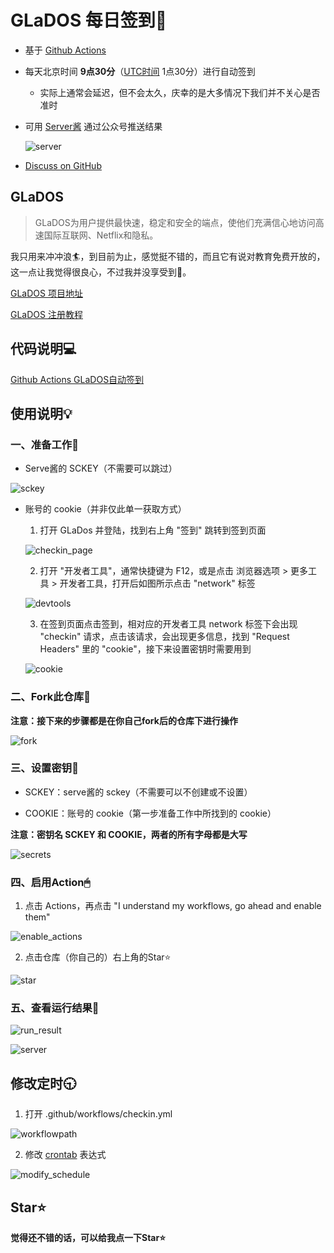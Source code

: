 # GLaDOS 每日签到💮

- 基于 [Github Actions](https://github.com/features/actions)
- 每天北京时间 **9点30分**（[UTC时间](https://datetime360.com/cn/utc-beijing-time/) 1点30分）进行自动签到
    - 实际上通常会延迟，但不会太久，庆幸的是大多情况下我们并不关心是否准时
- 可用 [Server酱](https://sc.ftqq.com/) 通过公众号推送结果
  
  ![server](imgs/server.jpg)

- [Discuss on GitHub](https://github.com/DullSword/GLaDOS-CheckIn/discussions)

## GLaDOS

>GLaDOS为用户提供最快速，稳定和安全的端点，使他们充满信心地访问高速国际互联网、Netflix和隐私。

我只用来冲冲浪🏄，到目前为止，感觉挺不错的，而且它有说对教育免费开放的，这一点让我觉得很良心，不过我并没享受到🍋。

[GLaDOS 项目地址](https://github.com/glados-network/GLaDOS)

[GLaDOS 注册教程](https://dullsword.github.io/2020/11/26/GLaDOS-%E6%B3%A8%E5%86%8C%E6%95%99%E7%A8%8B/)

## 代码说明💻

[Github Actions GLaDOS自动签到](https://dullsword.github.io/2020/11/20/Github-Actions-GLaDOS%E8%87%AA%E5%8A%A8%E7%AD%BE%E5%88%B0/)

## 使用说明💡

### 一、准备工作📝

- Serve酱的 SCKEY（不需要可以跳过）

![sckey](imgs/sckey.png)

- 账号的 cookie（并非仅此单一获取方式）
    1. 打开 GLaDos 并登陆，找到右上角 "签到" 跳转到签到页面
    
    ![checkin_page](imgs/checkin_page.png)
    
    2. 打开 "开发者工具"，通常快捷键为 F12，或是点击 浏览器选项 > 更多工具 > 开发者工具，打开后如图所示点击 "network" 标签
   
    ![devtools](imgs/devtools.png)
    
    3. 在签到页面点击签到，相对应的开发者工具 network 标签下会出现 "checkin" 请求，点击该请求，会出现更多信息，找到 "Request Headers" 里的 "cookie"，接下来设置密钥时需要用到
    
    ![cookie](imgs/cookie.png)

### 二、Fork此仓库🍴

**注意：接下来的步骤都是在你自己fork后的仓库下进行操作**

![fork](imgs/fork.jpg)

### 三、设置密钥🔑

- SCKEY：serve酱的 sckey（不需要可以不创建或不设置）

- COOKIE：账号的 cookie（第一步准备工作中所找到的 cookie）

**注意：密钥名 SCKEY 和 COOKIE，两者的所有字母都是大写**

![secrets](imgs/secrets.png)

### 四、启用Action🖱

1. 点击 Actions，再点击 "I understand my workflows, go ahead and enable them"

![enable_actions](imgs/enable_actions.png)

2. 点击仓库（你自己的）右上角的Star⭐

![star](imgs/star.jpg)

### 五、查看运行结果🔎

![run_result](imgs/run_result.png)

![server](imgs/server.jpg)

## 修改定时🕤

1. 打开 .github/workflows/checkin.yml

![workflowpath](imgs/workflowpath.png)

2. 修改 [crontab](https://zh.wikipedia.org/wiki/Cron) 表达式

![modify_schedule](imgs/modify_schedule.png)


## Star⭐

**觉得还不错的话，可以给我点一下Star⭐**

